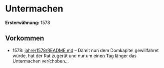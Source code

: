 # Untermachen

**Ersterwähnung:** 1578

## Vorkommen
- 1578: [jahre/1578/README.md](../jahre/1578/README.md) – Damit nun dem
Domkapitel gewillfahret würde, hat der Rat zugerüt
und nur um einen Tag länger das Untermachen verſchoben...
